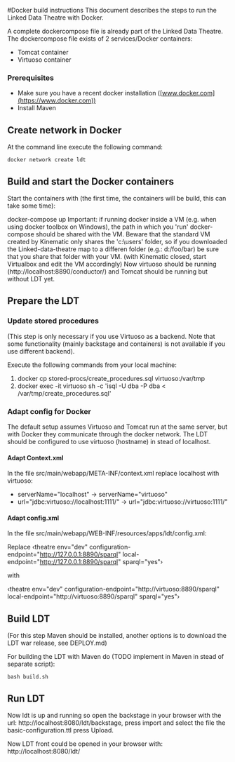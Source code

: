 #Docker build instructions
This document describes the steps to run the Linked Data Theatre with Docker.

A complete dockercompose file is already part of the Linked Data Theatre. The dockercompose file exists of 2 services/Docker containers:
- Tomcat container
- Virtuoso container

### Prerequisites

- Make sure you have a recent docker installation ([www.docker.com](https://www.docker.com))
- Install Maven

## Create network in Docker

At the command line execute the following command:

	docker network create ldt

## Build and start the Docker containers

Start the containers with (the first time, the containers will be build, this can take some time):

  docker-compose up
Important: if running docker inside a VM (e.g. when using docker toolbox on Windows), the path in which you 'run' docker-compose should be shared with the VM.
Beware that the standard VM created by Kinematic only shares the 'c:\users' folder, so if you downloaded the Linked-data-theatre map to a differen folder (e.g.: d:/foo/bar)
be sure that you share that folder with your VM. (with Kinematic closed, start Virtualbox and edit the VM accordingly)
Now virtuoso should be running (http://localhost:8890/conductor/) and Tomcat should be running but without LDT yet.

## Prepare the LDT

### Update stored procedures
(This step is only necessary if you use Virtuoso as a backend. Note that some functionality (mainly backstage and containers) is not available if you use different backend).

Execute the following commands from your local machine:
1. docker cp stored-procs/create_procedures.sql virtuoso:/var/tmp
2. docker exec -it virtuoso sh -c 'isql -U dba -P dba < /var/tmp/create_procedures.sql'

### Adapt config for Docker
The default setup assumes Virtuoso and Tomcat run at the same server, but with Docker they communicate through the docker network. The LDT should be configured to use virtuoso (hostname) in stead of localhost.

#### Adapt Context.xml
In the file src/main/webapp/META-INF/context.xml replace localhost with virtuoso:
- serverName="localhost" -> serverName="virtuoso"
- url="jdbc:virtuoso://localhost:1111/" -> url="jdbc:virtuoso://virtuoso:1111/"

#### Adapt config.xml
In the file src/main/webapp/WEB-INF/resources/apps/ldt/config.xml:

Replace &lsaquo;theatre env="dev" configuration-endpoint="http://127.0.0.1:8890/sparql" local-endpoint="http://127.0.0.1:8890/sparql" sparql="yes"&rsaquo;

with

&lsaquo;theatre env="dev" configuration-endpoint="http://virtuoso:8890/sparql" local-endpoint="http://virtuoso:8890/sparql" sparql="yes"&rsaquo;

## Build LDT
(For this step Maven should be installed, another options is to download the LDT war release, see DEPLOY.md)

For building the LDT with Maven do (TODO implement in Maven in stead of separate script):

	bash build.sh

## Run LDT
Now ldt is up and running so open the backstage in your browser with the url:
http://localhost:8080/ldt/backstage, press import and select the file the basic-configuration.ttl press Upload.

Now LDT front could be opened in your browser with:
http://localhost:8080/ldt/
